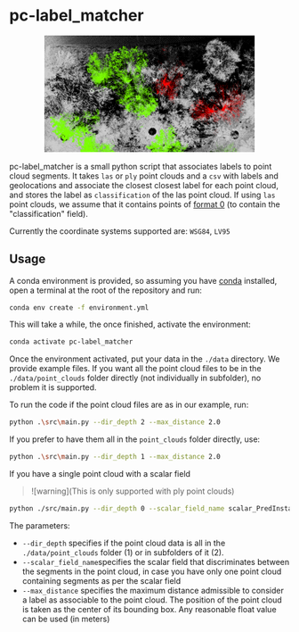 # pc-label_matcher

<p align="center">
    <img src="./assets/pc_colorized_by_label.png" width="75%">
</p>

pc-label_matcher is  a small python script that associates labels to point cloud segments. It takes `las` or `ply` point clouds and a `csv` with labels and geolocations and associate the closest closest label for each point cloud, and stores the label as `classification` of the las point cloud. If using `las` point clouds, we assume that it contains points of [format 0](https://www.asprs.org/wp-content/uploads/2019/03/LAS_1_4_r14.pdf) (to contain the "classification" field).

Currently the coordinate systems supported are: `WSG84`, `LV95`

## Usage
A conda environment is provided, so assuming you have [conda](https://anaconda.org/anaconda/conda) installed, open a terminal at the root of the repository and run:
```bash
conda env create -f environment.yml
```

This will take a while, the once finished, activate the environment:

```bash
conda activate pc-label_matcher
```

Once the environment activated, put your data in the `./data` directory. We provide example files. If you want all the point cloud files to be in the `./data/point_clouds` folder directly (not individually in subfolder), no problem it is supported.

To run the code if the point cloud files are as in our example, run:
```bash
python .\src\main.py --dir_depth 2 --max_distance 2.0
```

If you prefer to have them all in the `point_clouds` folder directly, use:
```bash
python .\src\main.py --dir_depth 1 --max_distance 2.0
```

If you have a single point cloud with a scalar field 
> ![warning](This is only supported with ply point clouds)

```bash
python ./src/main.py --dir_depth 0 --scalar_field_name scalar_PredInstance  --max_distance 2.0
```

The parameters: 
- `--dir_depth` specifies if the point cloud data is all in the `./data/point_clouds` folder (1) or in subfolders of it (2). 
- `--scalar_field_name`specifies the scalar field that discriminates between the segments in the point cloud, in case you have only one point cloud containing segments as per the scalar field
- `--max_distance` specifies the maximum distance admissible to consider a label as associable to the point cloud. The position of the point cloud is taken as the center of its bounding box. Any reasonable float value can be used (in meters)